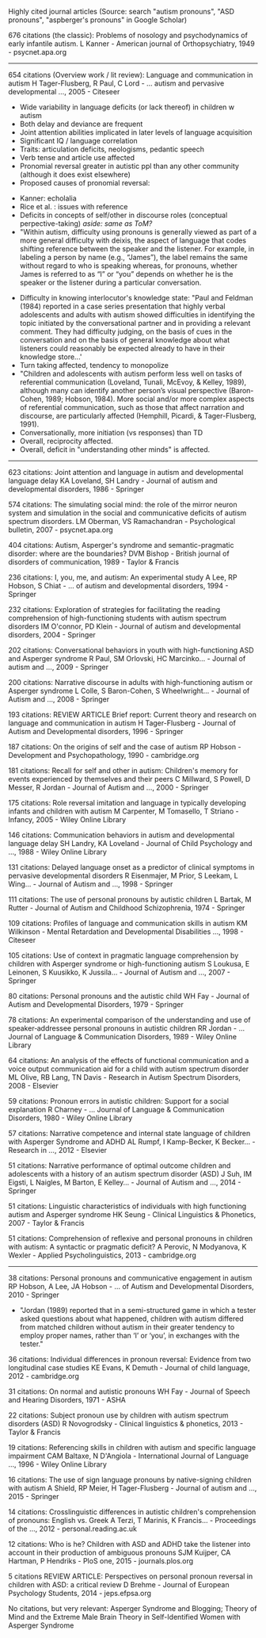 Highly cited journal articles 
(Source: search "autism pronouns", "ASD pronouns", "aspberger's pronouns" in Google Scholar)

676 citations (the classic): Problems of nosology and psychodynamics of early infantile autism.
L Kanner - American journal of Orthopsychiatry, 1949 - psycnet.apa.org

-------------

654 citations (Overview work / lit review): Language and communication in autism 
H Tager-Flusberg, R Paul, C Lord - … autism and pervasive developmental …, 2005 - Citeseer

* Wide variability in language deficits (or lack thereof) in children w autism
* Both delay and deviance are frequent
* Joint attention abilities implicated in later levels of language acquisition
* Significant IQ / language correlation
* Traits: articulation deficits, neologisms, pedantic speech
* Verb tense and article use affected
* Pronomial reversal greater in autistic ppl than any other community (although it does exist elsewhere)
* Proposed causes of pronomial reversal:
 - Kanner: echolalia
 - Rice et al. : issues with reference
 - Deficits in concepts of self/other in discourse roles (conceptual perpective-taking) *aside: same as ToM?*
 - "Within autism, difficulty using pronouns is generally viewed as part of a more general difficulty with deixis, the aspect of language that codes shifting reference
between the speaker and the listener. For example, in labeling a person by name (e.g., “James”), the label remains the same without regard to who is speaking whereas, for pronouns,
whether James is referred to as “I” or “you” depends on whether he is the speaker or the listener during a particular conversation.
* Difficulty in knowing interlocutor's knowledge state: "Paul and Feldman (1984) reported in a case series presentation that highly verbal adolescents and
adults with autism showed difficulties in identifying the topic initiated by the conversational partner and in providing a relevant comment. They had difficulty judging, on the basis of
cues in the conversation and on the basis of general knowledge about what listeners could reasonably be expected already to have in their knowledge store...'
* Turn taking affected, tendency to monopolize 
* "Children and adolescents with autism perform
less well on tasks of referential communication
(Loveland, Tunali, McEvoy, & Kelley,
1989), although many can identify another person’s visual perspective (Baron-Cohen,
1989; Hobson, 1984). More social and/or more
complex aspects of referential communication,
such as those that affect narration and discourse,
are particularly affected (Hemphill,
Picardi, & Tager-Flusberg, 1991).
* Conversationally, more initiation (vs responses) than TD
* Overall, reciprocity affected.
* Overall, deficit in "understanding other minds" is affected.

----------------

623 citations: Joint attention and language in autism and developmental language delay
KA Loveland, SH Landry - Journal of autism and developmental disorders, 1986 - Springer

574 citations: The simulating social mind: the role of the mirror neuron system and simulation in the social and communicative deficits of autism spectrum disorders.
LM Oberman, VS Ramachandran - Psychological bulletin, 2007 - psycnet.apa.org

404 citations: Autism, Asperger's syndrome and semantic-pragmatic disorder: where are the boundaries?
DVM Bishop - British journal of disorders of communication, 1989 - Taylor & Francis

236 citations: I, you, me, and autism: An experimental study
A Lee, RP Hobson, S Chiat - … of autism and developmental disorders, 1994 - Springer

232 citations: Exploration of strategies for facilitating the reading comprehension of high-functioning students with autism spectrum disorders
IM O'connor, PD Klein - Journal of autism and developmental disorders, 2004 - Springer

202 citations: Conversational behaviors in youth with high-functioning ASD and Asperger syndrome
R Paul, SM Orlovski, HC Marcinko… - Journal of autism and …, 2009 - Springer

200 citations: Narrative discourse in adults with high-functioning autism or Asperger syndrome
L Colle, S Baron-Cohen, S Wheelwright… - Journal of Autism and …, 2008 - Springer

193 citations: REVIEW ARTICLE Brief report: Current theory and research on language and communication in autism
H Tager-Flusberg - Journal of Autism and Developmental disorders, 1996 - Springer

187 citations: On the origins of self and the case of autism
RP Hobson - Development and Psychopathology, 1990 - cambridge.org

181 citations: Recall for self and other in autism: Children's memory for events experienced by themselves and their peers
C Millward, S Powell, D Messer, R Jordan - Journal of Autism and …, 2000 - Springer

175 citations: Role reversal imitation and language in typically developing infants and children with autism
M Carpenter, M Tomasello, T Striano - Infancy, 2005 - Wiley Online Library

146 citations: Communication behaviors in autism and developmental language delay
SH Landry, KA Loveland - Journal of Child Psychology and …, 1988 - Wiley Online Library

131 citations: Delayed language onset as a predictor of clinical symptoms in pervasive developmental disorders
R Eisenmajer, M Prior, S Leekam, L Wing… - Journal of Autism and …, 1998 - Springer
	
111 citations: The use of personal pronouns by autistic children
L Bartak, M Rutter - Journal of Autism and Childhood Schizophrenia, 1974 - Springer

109 citations: Profiles of language and communication skills in autism
KM Wilkinson - Mental Retardation and Developmental Disabilities …, 1998 - Citeseer

105 citations: Use of context in pragmatic language comprehension by children with Asperger syndrome or high-functioning autism
S Loukusa, E Leinonen, S Kuusikko, K Jussila… - Journal of Autism and …, 2007 - Springer

80 citations: Personal pronouns and the autistic child
WH Fay - Journal of Autism and Developmental Disorders, 1979 - Springer

78 citations: An experimental comparison of the understanding and use of speaker‐addressee personal pronouns in autistic children
RR Jordan - … Journal of Language & Communication Disorders, 1989 - Wiley Online Library

64 citations: An analysis of the effects of functional communication and a voice output communication aid for a child with autism spectrum disorder
ML Olive, RB Lang, TN Davis - Research in Autism Spectrum Disorders, 2008 - Elsevier

59 citations: Pronoun errors in autistic children: Support for a social explanation
R Charney - … Journal of Language & Communication Disorders, 1980 - Wiley Online Library

57 citations: Narrative competence and internal state language of children with Asperger Syndrome and ADHD
AL Rumpf, I Kamp-Becker, K Becker… - Research in …, 2012 - Elsevier

51 citations: Narrative performance of optimal outcome children and adolescents with a history of an autism spectrum disorder (ASD)
J Suh, IM Eigsti, L Naigles, M Barton, E Kelley… - Journal of Autism and …, 2014 - Springer

51 citations: Linguistic characteristics of individuals with high functioning autism and Asperger syndrome
HK Seung - Clinical Linguistics & Phonetics, 2007 - Taylor & Francis

51 citations: Comprehension of reflexive and personal pronouns in children with autism: A syntactic or pragmatic deficit?
A Perovic, N Modyanova, K Wexler - Applied Psycholinguistics, 2013 - cambridge.org

-----------------
38 citations: Personal pronouns and communicative engagement in autism
RP Hobson, A Lee, JA Hobson - … of Autism and Developmental Disorders, 2010 - Springer

* "Jordan (1989) reported that in a semi-structured game in which a tester asked questions about what happened, children with autism differed from matched children without autism in their greater tendency to employ proper names, rather than ‘I’ or ‘you’, in exchanges with the tester."


36 citations: Individual differences in pronoun reversal: Evidence from two longitudinal case studies
KE Evans, K Demuth - Journal of child language, 2012 - cambridge.org

31 citations: On normal and autistic pronouns
WH Fay - Journal of Speech and Hearing Disorders, 1971 - ASHA

22 citations: Subject pronoun use by children with autism spectrum disorders (ASD)
R Novogrodsky - Clinical linguistics & phonetics, 2013 - Taylor & Francis

19 citations: Referencing skills in children with autism and specific language impairment
CAM Baltaxe, N D'Angiola - International Journal of Language …, 1996 - Wiley Online Library

16 citations: The use of sign language pronouns by native-signing children with autism
A Shield, RP Meier, H Tager-Flusberg - Journal of autism and …, 2015 - Springer

14 citations: Crosslinguistic differences in autistic children's comprehension of pronouns: English vs. Greek
A Terzi, T Marinis, K Francis… - Proceedings of the …, 2012 - personal.reading.ac.uk

12 citations: Who is he? Children with ASD and ADHD take the listener into account in their production of ambiguous pronouns
SJM Kuijper, CA Hartman, P Hendriks - PloS one, 2015 - journals.plos.org

5 citations REVIEW ARTICLE: Perspectives on personal pronoun reversal in children with ASD: a critical review
D Brehme - Journal of European Psychology Students, 2014 - jeps.efpsa.org

No citations, but very relevant: Asperger Syndrome and Blogging; Theory of Mind and the Extreme Male Brain Theory in Self-Identified Women with Asperger Syndrome

